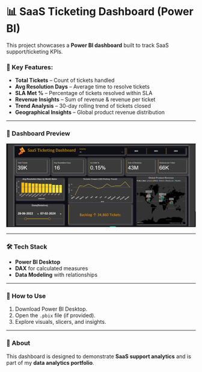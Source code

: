 # 📊 SaaS Ticketing Dashboard (Power BI)

This project showcases a **Power BI dashboard** built to track SaaS support/ticketing KPIs.  

### 🔹 Key Features:
- **Total Tickets** – Count of tickets handled  
- **Avg Resolution Days** – Average time to resolve tickets  
- **SLA Met %** – Percentage of tickets resolved within SLA  
- **Revenue Insights** – Sum of revenue & revenue per ticket  
- **Trend Analysis** – 30-day rolling trend of tickets closed  
- **Geographical Insights** – Global product revenue distribution  

---

### 📌 Dashboard Preview  
![Dashboard Preview](SaaS-Ticketing-Dashboard/Power_BI_Dashboard-preview.png)


---

### 🛠️ Tech Stack
- **Power BI Desktop**
- **DAX** for calculated measures
- **Data Modeling** with relationships

---

### 🚀 How to Use
1. Download Power BI Desktop.  
2. Open the `.pbix` file (if provided).  
3. Explore visuals, slicers, and insights.  

---

### 📄 About
This dashboard is designed to demonstrate **SaaS support analytics** and is part of my **data analytics portfolio**.

